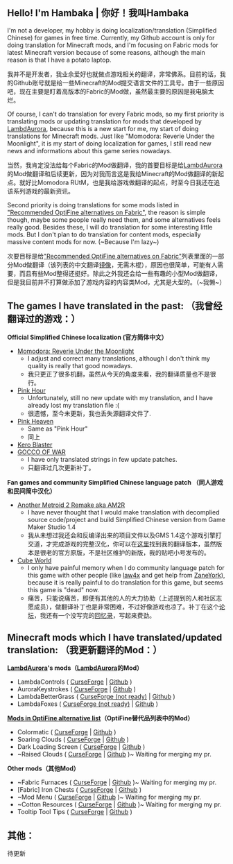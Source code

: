 ## Hello! I'm Hambaka | 你好！我叫Hambaka

I'm not a developer, my hobby is doing localization/translation (Simplified Chinese) for games in free time. Currently, my Github account is only for doing translation for Minecraft mods, and I'm focusing on Fabric mods for latest Minecraft version because of some reasons, although the main reason is that I have a potato laptop.

我并不是开发者，我业余爱好也就做点游戏相关的翻译，非常佛系。目前的话，我的Github账号就是给一些Minecraft的Mod提交语言文件的工具号。由于一些原因吧，现在主要是盯着高版本的Fabric的Mod做，虽然最主要的原因是我电脑太烂。

Of course, I can't do translation for every Fabric mods, so my first priority is translating mods or updating translation for mods that developed by [LambdAurora](https://github.com/LambdAurora), because this is a new start for me, my start of doing translations for Minecraft mods. Just like "Momodora: Reverie Under the Moonlight", it is my start of doing localization for games, I still read new news and informations about this game series nowadays.

当然，我肯定没法给每个Fabric的Mod做翻译，我的首要目标是给[LambdAurora](https://github.com/LambdAurora)的Mod做翻译和后续更新，因为对我而言这是我给Minecraft的Mod做翻译的新起点。就好比Momodora RUtM，也是我给游戏做翻译的起点，时至今日我还在追该系列游戏的最新资讯。

Second priority is doing translations for some mods listed in ["Recommended OptiFine alternatives on Fabric"](https://gist.github.com/LambdAurora/1f6a4a99af374ce500f250c6b42e8754), the reason is simple though, maybe some people really need them, and some alternatives feels really good. Besides these, I will do translation for some interesting little mods. But I don't plan to do translation for content mods, especially massive content mods for now. (~Because I'm lazy~)

次要目标是给["Recommended OptiFine alternatives on Fabric"](https://gist.github.com/LambdAurora/1f6a4a99af374ce500f250c6b42e8754)列表里面的一部分Mod做翻译（该列表的中文翻译[镜像](https://github.com/Hambaka/OptiFineAlternativesOnFabric)，无需木棍），原因也很简单，可能有人需要，而且有些Mod整得还挺好。除此之外我还会给一些有趣的小型Mod做翻译，但是我目前并不打算做添加了游戏内容的内容类Mod，尤其是大型的。（~我懒~）

## The games I have translated in the past: （我曾经翻译过的游戏：）
**Official Simplified Chinese localization (官方简体中文）**
- [Momodora: Reverie Under the Moonlight](http://store.steampowered.com/app/428550)
   - I adjust and correct many translations, although I don't think my quality is really that good nowadays.
   - 我只更正了很多机翻，虽然从今天的角度来看，我的翻译质量也不是很行。
- [Pink Hour](http://store.steampowered.com/app/409670/)
   - Unfortunately, still no new update with my translation, and I have already lost my translation file :(
   - 很遗憾，至今未更新，我也丢失源翻译文件了.
- [Pink Heaven](http://store.steampowered.com/app/409690/)
   - Same as "Pink Hour"
   - 同上
- [Kero Blaster](http://store.steampowered.com/app/292500/)
- [GOCCO OF WAR](http://store.steampowered.com/app/346730/)
   - I have only translated strings in few update patches.
   - 只翻译过几次更新补丁。

**Fan games and community Simplified Chinese language patch （同人游戏和民间简中汉化）**
- [Another Metroid 2 Remake aka AM2R](https://www.reddit.com/r/AM2R/)
   - I have never thought that I would make translation with decomplied source code/project and build Simplified Chinese version from Game Maker Studio 1.4
   - 我从未想过我还会和反编译出来的项目文件以及GMS 1.4这个游戏引擎打交道，才完成游戏的完整汉化，你可以在[这里](https://tieba.baidu.com/p/5019050065)找到我的翻译版本，虽然版本是很老的官方原版，不是社区维护的新版，我的贴吧小号发布的。
- [Cube World](http://store.steampowered.com/app/1128000/)
   - I only have painful memory when I do community language patch for this game with other people (like [law4x](https://github.com/law4x) and get help from [ZaneYork](https://github.com/ZaneYork)), because it is really painful to do translation for this game, but seems this game is "dead" now. 
   - 痛苦，只能说痛苦，即便有其他的人的大力协助（上述提到的人和社区志愿成员），做翻译补丁也是非常困难，不过好像游戏也凉了。补丁在这个[论坛](https://bbs.cubeworld.cc/)，我还有一个没写完的[回忆录](https://cowlevel.net/article/2119032)，写起来费劲。
   
## Minecraft mods which I have translated/updated translation: （我更新翻译的Mod：）
**[LambdAurora](https://github.com/LambdAurora)'s mods（[LambdAurora](https://github.com/LambdAurora)的Mod）**
- LambdaControls ( [CurseForge](https://www.curseforge.com/minecraft/mc-mods/lambdacontrols) | [Github](https://github.com/LambdAurora/LambdaControls) )
- AuroraKeystrokes ( [CurseForge](https://www.curseforge.com/minecraft/mc-mods/aurorakeystrokes) | [Github](https://github.com/LambdAurora/AuroraKeystrokes) )
- LambdaBetterGrass ( [CurseForge (not ready)](https://www.curseforge.com/minecraft/mc-mods/lambdabettergrass) | [Github](https://github.com/LambdAurora/LambdaBetterGrass) )
- LambdaFoxes ( [CurseForge (not ready)](https://www.curseforge.com/minecraft/mc-mods/lambdafoxes) | [Github](https://github.com/LambdAurora/LambdaFoxes) )

**[Mods in OptiFine alternative list](https://gist.github.com/LambdAurora/1f6a4a99af374ce500f250c6b42e8754)（OptiFine替代品列表中的Mod）**
- Colormatic ( [CurseForge](https://www.curseforge.com/minecraft/mc-mods/colormatic) | [Github](https://github.com/kvverti/colormatic) )
- Soaring Clouds ( [CurseForge](https://www.curseforge.com/minecraft/mc-mods/soaring-clouds) | [Github](https://github.com/Draylar/soaring-clouds) )
- Dark Loading Screen ( [CurseForge](https://www.curseforge.com/minecraft/mc-mods/dark-loading-screen) | [Github](https://github.com/A5b84/dark-loading-screen) )
- ~Raised Clouds ( [CurseForge](https://www.curseforge.com/minecraft/mc-mods/raised-clouds) | [Github](https://github.com/haykam821/Raised-Clouds) )~ Waiting for merging my pr.

**Other mods（其他Mod）**
- ~Fabric Furnaces ( [CurseForge](https://www.curseforge.com/minecraft/mc-mods/fabric-furnaces) | [Github](https://github.com/Draylar/fabric-furnaces) )~ Waiting for merging my pr.
- [Fabric] Iron Chests ( [CurseForge](https://www.curseforge.com/minecraft/mc-mods/iron-chests-fabric) | [Github](https://github.com/TechnoVisionDev/IronChest) )
- ~Mod Menu ( [CurseForge](https://www.curseforge.com/minecraft/mc-mods/modmenu) | [Github](https://github.com/Prospector/ModMenu) )~ Waiting for merging my pr.
- ~Cotton Resources ( [CurseForge](https://www.curseforge.com/minecraft/mc-mods/cotton-resources) | [Github](https://github.com/CottonMC/CottonResources) )~ Waiting for merging my pr.
- Tooltip Tool Tips ( [CurseForge](https://www.curseforge.com/minecraft/mc-mods/tooltip-tool-tips) | [Github](https://github.com/Shnupbups/tooltip-tool-tips) )

## 其他：
待更新
